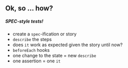 ##  Ok, so ... how?


##### SPEC-style tests!

* create a `spec`-ification or story
* `describe` the steps
* does `it` work as expected given the story until now?
* `beforeEach` hooks
* one change to the state = new `describe`
* one assertion = one `it`
